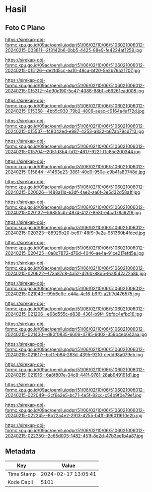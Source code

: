 # Hasil

## Foto C Plano

https://sirekap-obj-formc.kpu.go.id/09ac/pemilu/pdpr/51/06/02/10/06/5106021006012-20240215-003811--2f3142b6-0bb5-4425-88e9-fe4224af1259.jpg

https://sirekap-obj-formc.kpu.go.id/09ac/pemilu/pdpr/51/06/02/10/06/5106021006012-20240215-015126--de2fd5cc-ea10-48ca-bf20-5e2b76a21707.jpg

https://sirekap-obj-formc.kpu.go.id/09ac/pemilu/pdpr/51/06/02/10/06/5106021006012-20240215-015312--4d90e190-5c47-4088-88b1-e66261ead008.jpg

https://sirekap-obj-formc.kpu.go.id/09ac/pemilu/pdpr/51/06/02/10/06/5106021006012-20240215-015358--4bb5c930-79b2-4806-aeac-c9164a4af72d.jpg

https://sirekap-obj-formc.kpu.go.id/09ac/pemilu/pdpr/51/06/02/10/06/5106021006012-20240215-015537--f48042ed-e987-4253-a832-b67ab79cd713.jpg

https://sirekap-obj-formc.kpu.go.id/09ac/pemilu/pdpr/51/06/02/10/06/5106021006012-20240215-015704--2051d3b4-fd12-4617-922f-f1c85e200344.jpg

https://sirekap-obj-formc.kpu.go.id/09ac/pemilu/pdpr/51/06/02/10/06/5106021006012-20240215-015844--41463e23-3881-40d0-950e-c9b41a80748d.jpg

https://sirekap-obj-formc.kpu.go.id/09ac/pemilu/pdpr/51/06/02/10/06/5106021006012-20240215-020026--1488a11d-e3df-4ae2-aa6f-3e5d32d58a1f.jpg

https://sirekap-obj-formc.kpu.go.id/09ac/pemilu/pdpr/51/06/02/10/06/5106021006012-20240215-020132--5685fcdb-4974-4127-8e3f-e4ca178a92f9.jpg

https://sirekap-obj-formc.kpu.go.id/09ac/pemilu/pdpr/51/06/02/10/06/5106021006012-20240215-020323--88929b20-be67-48f9-9a2a-951360b4fdcd.jpg

https://sirekap-obj-formc.kpu.go.id/09ac/pemilu/pdpr/51/06/02/10/06/5106021006012-20240215-020425--0a8c7872-d76d-4046-ae4a-91ce217efd5e.jpg

https://sirekap-obj-formc.kpu.go.id/09ac/pemilu/pdpr/51/06/02/10/06/5106021006012-20240215-020622--f73a87c8-4a52-4260-88d5-9c0542a72a8b.jpg

https://sirekap-obj-formc.kpu.go.id/09ac/pemilu/pdpr/51/06/02/10/06/5106021006012-20240215-021040--99b6cffe-e44a-4c16-b9f9-a2ff7d476575.jpg

https://sirekap-obj-formc.kpu.go.id/09ac/pemilu/pdpr/51/06/02/10/06/5106021006012-20240215-021206--e68d555c-d838-4361-b9f4-9bfdc4efbc16.jpg

https://sirekap-obj-formc.kpu.go.id/09ac/pemilu/pdpr/51/06/02/10/06/5106021006012-20240215-021430--d80f0835-6606-4785-9d02-359b4eb642aa.jpg

https://sirekap-obj-formc.kpu.go.id/09ac/pemilu/pdpr/51/06/02/10/06/5106021006012-20240215-021617--bcf1eb84-283d-4395-92f0-cedd98a079eb.jpg

https://sirekap-obj-formc.kpu.go.id/09ac/pemilu/pdpr/51/06/02/10/06/5106021006012-20240215-021916--6a8f807e-34c8-441f-9781-28ab949191d1.jpg

https://sirekap-obj-formc.kpu.go.id/09ac/pemilu/pdpr/51/06/02/10/06/5106021006012-20240215-022049--2cf6e2e5-bc71-4e5f-82cc-c54b9f0e79ef.jpg

https://sirekap-obj-formc.kpu.go.id/09ac/pemilu/pdpr/51/06/02/10/06/5106021006012-20240215-022245--8b22a4e2-2913-4255-b4ff-d96011610e2b.jpg

https://sirekap-obj-formc.kpu.go.id/09ac/pemilu/pdpr/51/06/02/10/06/5106021006012-20240215-022350--2c65d005-1482-451f-8e2d-47b3ee1b4a87.jpg


## Metadata

| Key        | Value               |
| ---------- | ------------------- |
| Time Stamp | 2024-02-17 13:05:41 |
| Kode Dapil | 5101                |



